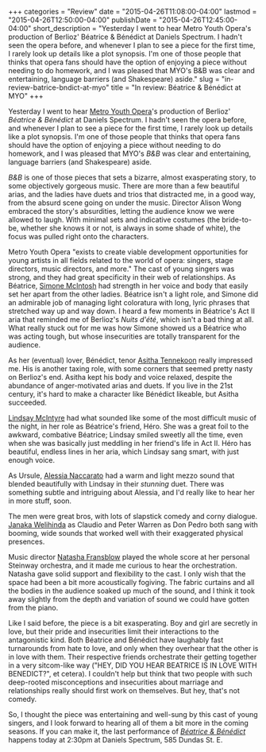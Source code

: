 +++
categories = "Review"
date = "2015-04-26T11:08:00-04:00"
lastmod = "2015-04-26T12:50:00-04:00"
publishDate = "2015-04-26T12:45:00-04:00"
short_description = "Yesterday I went to hear Metro Youth Opera&#039;s production of Berlioz&#039; Béatrice &amp; Bénédict at Daniels Spectrum. I hadn&#039;t seen the opera before, and whenever I plan to see a piece for the first time, I rarely look up details like a plot synopsis. I&#039;m one of those people that thinks that opera fans should have the option of enjoying a piece without needing to do homework, and I was pleased that MYO&#039;s B&amp;B was clear and entertaining, language barriers (and Shakespeare) aside."
slug = "in-review-batrice-bndict-at-myo"
title = "In review: Béatrice &amp; Bénédict at MYO"
+++

Yesterday I went to hear [Metro Youth Opera](http://www.metroyouthopera.ca/)'s production of Berlioz' *Béatrice & Bénédict* at Daniels Spectrum. I hadn't seen the opera before, and whenever I plan to see a piece for the first time, I rarely look up details like a plot synopsis. I'm one of those people that thinks that opera fans should have the option of enjoying a piece without needing to do homework, and I was pleased that MYO's *B&B* was clear and entertaining, language barriers (and Shakespeare) aside.

*B&B* is one of those pieces that sets a bizarre, almost exasperating story, to some objectively gorgeous music. There are more than a few beautiful arias, and the ladies have duets and trios that distracted me, in a good way, from the absurd scene going on under the music. Director Alison Wong embraced the story's absurdities, letting the audience know we were allowed to laugh. With minimal sets and indicative costumes (the bride-to-be, whether she knows it or not, is always in some shade of white), the focus was pulled right onto the characters.

Metro Youth Opera "exists to create viable development opportunities for young artists in all fields related to the world of opera: singers, stage directors, music directors, and more." The cast of young singers was strong, and they had great specificity in their web of relationships. As Béatrice, [Simone McIntosh](https://twitter.com/Smcintosh91) had strength in her voice and body that easily set her apart from the other ladies. Béatrice isn't a light role, and Simone did an admirable job of managing light coloratura with long, lyric phrases that stretched way up and way down. I heard a few moments in Béatrice's Act II aria that reminded me of Berlioz's *Nuits d'été*, which isn't a bad thing at all. What really stuck out for me was how Simone showed us a Béatrice who was acting tough, but whose insecurities are totally transparent for the audience.

As her (eventual) lover, Bénédict, tenor [Asitha Tennekoon](https://twitter.com/asithatennekoon) really impressed me. His is another taxing role, with some corners that seemed pretty nasty on Berlioz's end. Asitha kept his body and voice relaxed, despite the abundance of anger-motivated arias and duets. If you live in the 21st century, it's hard to make a character like Bénédict likeable, but Asitha succeeded.

[Lindsay McIntyre](https://twitter.com/lindsaymariamc) had what sounded like some of the most difficult music of the night, in her role as Béatrice's friend, Héro. She was a great foil to the awkward, combative Béatrice; Lindsay smiled sweetly all the time, even when she was basically just meddling in her friend's life in Act II. Héro has beautiful, endless lines in her aria, which Lindsay sang smart, with just enough voice. 

As Ursule, [Alessia Naccarato](https://twitter.com/alinaccs) had a warm and light mezzo sound that blended beautifully with Lindsay in their *stunning* duet. There was something subtle and intriguing about Alessia, and I'd really like to hear her in more stuff, soon.

The men were great bros, with lots of slapstick comedy and corny dialogue. [Janaka Welihinda](https://twitter.com/JanakaGW) as Claudio and Peter Warren as Don Pedro both sang with booming, wide sounds that worked well with their exaggerated physical presences. 

Music director [Natasha Fransblow](https://twitter.com/tashfrans) played the whole score at her personal Steinway orchestra, and it made me curious to hear the orchestration. Natasha gave solid support and flexibility to the cast. I only wish that the space had been a bit more acoustically fogiving. The fabric curtains and all the bodies in the audience soaked up much of the sound, and I think it took away slightly from the depth and variation of sound we could have gotten from the piano. 

Like I said before, the piece is a bit exasperating. Boy and girl are secretly in love, but their pride and insecurities limit their interactions to the antagonistic kind. Both Béatrice and Bénédict have laughably fast turnarounds from hate to love, and only when they overhear that the other is in love with them. Their respective friends orchestrate their getting together in a very sitcom-like way ("HEY, DID YOU HEAR BEATRICE IS IN LOVE WITH BENEDICT?", et cetera). I couldn't help but think that two people with such deep-rooted misconceptions and insecurities about marriage and relationships really should first work on themselves. But hey, that's not comedy.

So, I thought the piece was entertaining and well-sung by this cast of young singers, and I look forward to hearing all of them a bit more in the coming seasons. If you can make it, the last performance of [*Béatrice & Bénédict*](http://www.metroyouthopera.ca/201415-season/) happens today at 2:30pm at Daniels Spectrum, 585 Dundas St. E.
